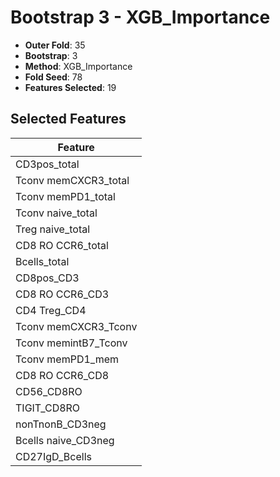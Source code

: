 # Bootstrap 3 - XGB_Importance

- **Outer Fold**: 35
- **Bootstrap**: 3
- **Method**: XGB_Importance
- **Fold Seed**: 78
- **Features Selected**: 19

## Selected Features

| Feature |
|---------|
| CD3pos_total |
| Tconv memCXCR3_total |
| Tconv memPD1_total |
| Tconv naive_total |
| Treg naive_total |
| CD8 RO CCR6_total |
| Bcells_total |
| CD8pos_CD3 |
| CD8 RO CCR6_CD3 |
| CD4 Treg_CD4 |
| Tconv memCXCR3_Tconv |
| Tconv memintB7_Tconv |
| Tconv memPD1_mem |
| CD8 RO CCR6_CD8 |
| CD56_CD8RO |
| TIGIT_CD8RO |
| nonTnonB_CD3neg |
| Bcells naive_CD3neg |
| CD27IgD_Bcells |
